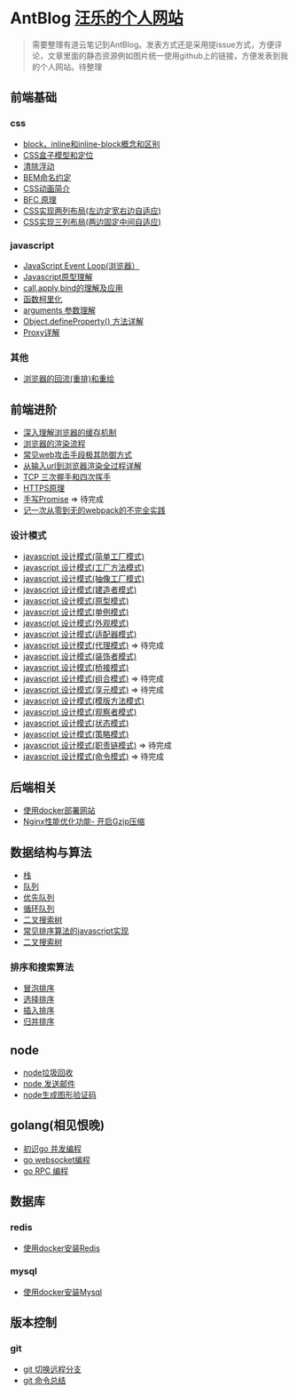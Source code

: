 # AntBlog  [汪乐的个人网站](https://github.com/antbaobao/AntVueBlogFront) 
> 需要整理有道云笔记到AntBlog。发表方式还是采用提issue方式，方便评论，文章里面的静态资源例如图片统一使用github上的链接，方便发表到我的个人网站。待整理
## 前端基础
### css
* [block，inline和inline-block概念和区别](https://github.com/antbaobao/AntBlog/issues/48)
* [CSS盒子模型和定位](https://github.com/antbaobao/AntBlog/issues/7)
* [清除浮动](https://github.com/antbaobao/AntBlog/issues/11)
* [BEM命名约定](https://github.com/antbaobao/AntBlog/issues/10)
* [CSS动画简介](https://github.com/antbaobao/AntBlog/issues/12)
* [BFC 原理](https://github.com/antbaobao/AntBlog/issues/25)
* [CSS实现两列布局(左边定宽右边自适应)](https://github.com/antbaobao/AntBlog/issues/26)
* [CSS实现三列布局(两边固定中间自适应)](https://github.com/antbaobao/AntBlog/issues/27)
### javascript
* [JavaScript Event Loop(浏览器）](https://github.com/antbaobao/AntBlog/issues/13)
* [Javascript原型理解](https://github.com/antbaobao/AntBlog/issues/14)
* [call,apply,bind的理解及应用](https://github.com/antbaobao/AntBlog/issues/15)
* [函数柯里化](https://github.com/antbaobao/AntBlog/issues/16)
* [arguments 参数理解](https://github.com/antbaobao/AntBlog/issues/17)
* [Object.defineProperty() 方法详解](https://github.com/antbaobao/AntBlog/issues/18)
* [Proxy详解](https://github.com/antbaobao/AntBlog/issues/19)
### 其他
* [浏览器的回流(重排)和重绘](https://github.com/antbaobao/AntBlog/issues/9)
## 前端进阶
* [深入理解浏览器的缓存机制](https://github.com/antbaobao/AntBlog/issues/1)
* [浏览器的渲染流程](https://github.com/antbaobao/AntBlog/issues/8)
* [常见web攻击手段极其防御方式](https://github.com/antbaobao/AntBlog/issues/2)
* [从输入url到浏览器渲染全过程详解](https://github.com/antbaobao/AntBlog/issues/3)
* [TCP 三次握手和四次挥手](https://github.com/antbaobao/AntBlog/issues/4)
* [HTTPS原理](https://github.com/antbaobao/AntBlog/issues/5)
* [手写Promise](https://github.com/antbaobao/AntBlog/issues/29) => 待完成
* [记一次从零到无的webpack的不完全实践](https://github.com/antbaobao/AntBlog/issues/49)
### 设计模式
* [javascript 设计模式(简单工厂模式)](https://github.com/antbaobao/AntBlog/issues/21)
* [javascript 设计模式(工厂方法模式)](https://github.com/antbaobao/AntBlog/issues/22)
* [javascript 设计模式(抽像工厂模式)](https://github.com/antbaobao/AntBlog/issues/23)
* [javascript 设计模式(建造者模式)](https://github.com/antbaobao/AntBlog/issues/28)
* [javascript 设计模式(原型模式)](https://github.com/antbaobao/AntBlog/issues/31)
* [javascript 设计模式(单例模式)](https://github.com/antbaobao/AntBlog/issues/32)
* [javascript 设计模式(外观模式)](https://github.com/antbaobao/AntBlog/issues/33)
* [javascript 设计模式(适配器模式)](https://github.com/antbaobao/AntBlog/issues/34)
* [javascript 设计模式(代理模式)](#)  => 待完成
* [javascript 设计模式(装饰者模式)](https://github.com/antbaobao/AntBlog/issues/35)
* [javascript 设计模式(桥接模式)](https://github.com/antbaobao/AntBlog/issues/36)
* [javascript 设计模式(组合模式)](#)  => 待完成
* [javascript 设计模式(享元模式)](#)  => 待完成
* [javascript 设计模式(模版方法模式)](https://github.com/antbaobao/AntBlog/issues/40)
* [javascript 设计模式(观察者模式)](https://github.com/antbaobao/AntBlog/issues/24)
* [javascript 设计模式(状态模式)](https://github.com/antbaobao/AntBlog/issues/41)
* [javascript 设计模式(策略模式)](https://github.com/antbaobao/AntBlog/issues/45)
* [javascript 设计模式(职责链模式)](#) => 待完成
* [javascript 设计模式(命令模式)](#) => 待完成
## 后端相关
* [使用docker部署网站](https://github.com/antbaobao/AntBlog/issues/20)
* [Nginx性能优化功能- 开启Gzip压缩](https://github.com/antbaobao/AntBlog/issues/51)
## 数据结构与算法
* [栈](https://github.com/antbaobao/AntBlog/issues/52)
* [队列](https://github.com/antbaobao/AntBlog/issues/53)
* [优先队列 ](https://github.com/antbaobao/AntBlog/issues/54)
* [循环队列](https://github.com/antbaobao/AntBlog/issues/55)
* [二叉搜索树](https://github.com/antbaobao/AntBlog/issues/57)
* [常见排序算法的javascript实现](https://github.com/antbaobao/AntBlog/issues/6)
* [二叉搜索树](https://github.com/antbaobao/AntBlog/issues/30)
### 排序和搜索算法
* [冒泡排序](https://github.com/antbaobao/AntBlog/issues/58)
* [选择排序](https://github.com/antbaobao/AntBlog/issues/59)
* [插入排序](https://github.com/antbaobao/AntBlog/issues/60)
* [归并排序](https://github.com/antbaobao/AntBlog/issues/61)
## node
* [node垃圾回收](https://github.com/antbaobao/AntBlog/issues/37)
* [node 发送邮件](https://github.com/antbaobao/AntBlog/issues/43)
* [node生成图形验证码](https://github.com/antbaobao/AntBlog/issues/44)
## golang(相见恨晚)
* [初识go 并发编程](https://github.com/antbaobao/AntBlog/issues/38)
* [go websocket编程](https://github.com/antbaobao/AntBlog/issues/39)
* [go RPC 编程](https://github.com/antbaobao/AntBlog/issues/46)
## 数据库
### redis
* [使用docker安装Redis](https://github.com/antbaobao/AntBlog/issues/42)
### mysql
* [使用docker安装Mysql](https://github.com/antbaobao/AntBlog/issues/50)
## 版本控制
### git
* [git 切换远程分支](https://github.com/antbaobao/AntBlog/issues/47)
* [git 命令总结](https://github.com/antbaobao/AntBlog/issues/56)

